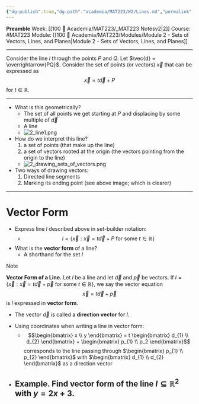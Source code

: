 ```yaml
---
{"dg-publish":true,"dg-path":"academia/MAT223/W2/Lines.md","permalink":"/academia/mat-223/w2/lines/","created":"2024-01-14T18:02:05.509-05:00","updated":"2024-01-28T14:53:41.034-05:00"}
---
```


**Preamble**
Week: [[100 📒 Academia/MAT223/_MAT223 Notesv2\|2]]
Course: #MAT223
Module: [[100 📒 Academia/MAT223/Modules/Module 2 - Sets of Vectors, Lines, and Planes\|Module 2 - Sets of Vectors, Lines, and Planes]]

---

Consider the line $l$ through the points $P$ and $Q$. Let $\vec{d} = \overrightarrow{PQ}$. Consider the set of points (or vectors) $\vec{x}$ that can be expressed as $$\vec{x} = t \vec{d} + P$$ for $t \in \mathbb{R}$.

---
- What is this geometrically?
	- The set of all points we get starting at $P$ and displacing by some multiple of $\vec{d}$
	- A line
	- ![2_line1.png](/img/user/Files/MAT223/2_line1.png)
- How do we interpret this line?
	1. a set of points (that make up the line)
	2. a set of vectors rooted at the origin (the vectors pointing from the origin to the line)
	- ![2_drawing_sets_of_vectors.png](/img/user/Files/MAT223/2_drawing_sets_of_vectors.png)
- Two ways of drawing vectors:
	1. Directed line segments
	2. Marking its ending point (see above image; which is clearer)

---
# Vector Form

- Express line $l$ described above in set-builder notation:
	- $$l = \{ \vec{x} : \vec{x} = t \vec{d} + P \text{ for some } t \in \mathbb{R} \}$$
- What is the **vector form** of a line?
	- A shorthand for the set $l$
	  
> [!note]
> **Vector Form of a Line.** Let $l$ be a line and let $\vec{d}$ and $\vec{p}$ be vectors. If $l = \{ \vec{x} : \vec{x} = t \vec{d} + \vec{p} \text{ for some } t \in \mathbb{R} \}$, we say the vector equation
> $$\vec{x} = t\vec{d} + \vec{p}$$
> is $l$ expressed in **vector form**.
> - The vector $\vec{d}$ is called a **direction vector** for $l$.

- Using coordinates when writing a line in vector form:
	- $$\begin{bmatrix} x \\  y \end{bmatrix} = t \begin{bmatrix} d_{1} \\ d_{2}  \end{bmatrix} + \begin{bmatrix} p_{1} \\ p_2 \end{bmatrix}$$
	  corresponds to the line passing through $\begin{bmatrix} p_{1} \\ p_{2} \end{bmatrix}$ with $\begin{bmatrix} d_{1} \\ d_{2} \end{bmatrix}$ as a direction vector
- **Example.** Find vector form of the line $l \subseteq \mathbb{R}^{2}$ with $y = 2x + 3$.
	-  
